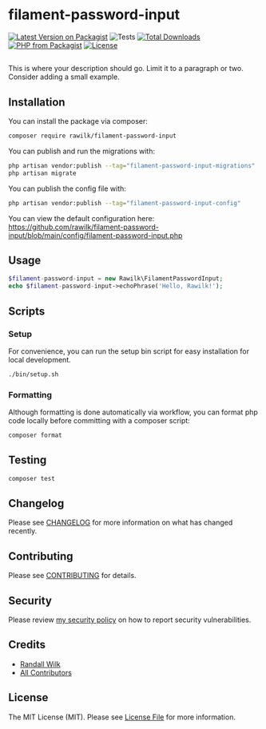# filament-password-input

[![Latest Version on Packagist](https://img.shields.io/packagist/v/rawilk/filament-password-input.svg?style=flat-square)](https://packagist.org/packages/rawilk/filament-password-input)
![Tests](https://github.com/rawilk/filament-password-input/workflows/Tests/badge.svg?style=flat-square)
[![Total Downloads](https://img.shields.io/packagist/dt/rawilk/filament-password-input.svg?style=flat-square)](https://packagist.org/packages/rawilk/filament-password-input)
[![PHP from Packagist](https://img.shields.io/packagist/php-v/rawilk/filament-password-input?style=flat-square)](https://packagist.org/packages/rawilk/filament-password-input)
[![License](https://img.shields.io/github/license/rawilk/filament-password-input?style=flat-square)](https://github.com/rawilk/filament-password-input/blob/main/LICENSE.md)

## 

This is where your description should go. Limit it to a paragraph or two. Consider adding a small example.

## Installation

You can install the package via composer:

```bash
composer require rawilk/filament-password-input
```

You can publish and run the migrations with:

```bash
php artisan vendor:publish --tag="filament-password-input-migrations"
php artisan migrate
```

You can publish the config file with:

```bash
php artisan vendor:publish --tag="filament-password-input-config"
```

You can view the default configuration here: https://github.com/rawilk/filament-password-input/blob/main/config/filament-password-input.php

## Usage

```php
$filament-password-input = new Rawilk\FilamentPasswordInput;
echo $filament-password-input->echoPhrase('Hello, Rawilk!');
```

## Scripts

### Setup

For convenience, you can run the setup bin script for easy installation for local development.

```bash
./bin/setup.sh
```

### Formatting

Although formatting is done automatically via workflow, you can format php code locally before committing with a composer script:

```bash
composer format
```

## Testing

```bash
composer test
```

## Changelog

Please see [CHANGELOG](CHANGELOG.md) for more information on what has changed recently.

## Contributing

Please see [CONTRIBUTING](.github/CONTRIBUTING.md) for details.

## Security

Please review [my security policy](.github/SECURITY.md) on how to report security vulnerabilities.

## Credits

-   [Randall Wilk](https://github.com/rawilk)
-   [All Contributors](../../contributors)

## License

The MIT License (MIT). Please see [License File](LICENSE.md) for more information.

